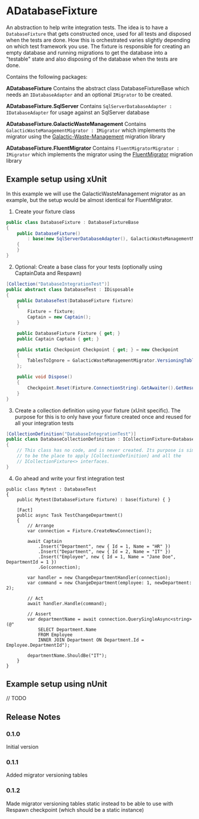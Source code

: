 ﻿# ADatabaseFixture
An abstraction to help write integration tests. The idea is to have a `DatabaseFixture` that gets constructed once, used for all tests and disposed when the tests are done. How this is orchestrated varies slightly depending on which test framework you use. The fixture is responsible for creating an empty database and running migrations to get the database into a "testable" state and also disposing of the database when the tests are done.

Contains the following packages:

**ADatabaseFixture**
Contains the abstract class DatabaseFixtureBase which needs an `IDatabaseAdapter` and an optional `IMigrator` to be created.

**ADatabaseFixture.SqlServer**
Contains `SqlServerDatabaseAdapter : IDatabaseAdapter` for usage against an SqlServer database

**ADatabaseFixture.GalacticWasteManagement**
Contains `GalacticWasteManagementMigrator : IMigrator` which implements the migrator using the [Galactic-Waste-Management](https://github.com/mattiasnordqvist/Galactic-Waste-Management) migration library

**ADatabaseFixture.FluentMigrator**
Contains `FluentMigratorMigrator : IMigrator` which implements the migrator using the [FluentMigrator](https://fluentmigrator.github.io/) migration library

## Example setup using xUnit
In this example we will use the GalacticWasteManagement migrator as an example, but the setup would be almost identical for FluentMigrator.

1. Create your fixture class
```csharp
public class DatabaseFixture : DatabaseFixtureBase
{
    public DatabaseFixture()
        : base(new SqlServerDatabaseAdapter(), GalacticWasteManagementMigrator.Create<AssemblyTypeContainingMigration>())
    {
    }
}
```

2. Optional: Create a base class for your tests (optionally using CaptainData and Respawn)
```csharp
[Collection("DatabaseIntegrationTest")]
public abstract class DatabaseTest : IDisposable
{
    public DatabaseTest(DatabaseFixture fixture)
    {
        Fixture = fixture;
        Captain = new Captain();
    }

    public DatabaseFixture Fixture { get; }
    public Captain Captain { get; }

    public static Checkpoint Checkpoint { get; } = new Checkpoint
    {
        TablesToIgnore = GalacticWasteManagementMigrator.VersioningTables,
    };

    public void Dispose()
    {
        Checkpoint.Reset(Fixture.ConnectionString).GetAwaiter().GetResult();
    }
}
```

3. Create a collection definition using your fixture (xUnit specific). The purpose for this is to only have your fixture created once and reused for all your integration tests

```csharp
[CollectionDefinition("DatabaseIntegrationTest")]
public class DatabaseCollectionDefinition : ICollectionFixture<DatabaseFixture>
{
    // This class has no code, and is never created. Its purpose is simply
    // to be the place to apply [CollectionDefinition] and all the
    // ICollectionFixture<> interfaces.
}
```

4. Go ahead and write your first integration test
```
public class Mytest : DatabaseTest
{
    public Mytest(DatabaseFixture fixture) : base(fixture) { }

    [Fact]
    public async Task TestChangeDepartment()
    {
        // Arrange
        var connection = Fixture.CreateNewConnection();

        await Captain
            .Insert("Department", new { Id = 1, Name = "HR" })
            .Insert("Department", new { Id = 2, Name = "IT" })
            .Insert("Employee", new { Id = 1, Name = "Jane Doe", DepartmentId = 1 })
            .Go(connection);

        var handler = new ChangeDepartmentHandler(connection);
        var command = new ChangeDepartment(employee: 1, newDepartment: 2);

        // Act
        await handler.Handle(command);

        // Assert
        var departmentName = await connection.QuerySingleAsync<string>(@"
            SELECT Department.Name
            FROM Employee
            INNER JOIN Department ON Department.Id = Employee.DepartmentId");

        departmentName.ShouldBe("IT");
    }
}
```

## Example setup using nUnit
// TODO

## Release Notes

### 0.1.0
Initial version

### 0.1.1
Added migrator versioning tables

### 0.1.2
Made migrator versioning tables static instead to be able to use with Respawn checkpoint (which should be a static instance)